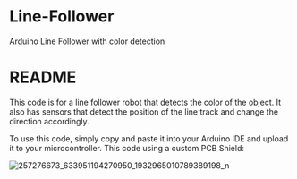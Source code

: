 # Line-Follower
Arduino Line Follower with color detection 

# README
This code is for a line follower robot that detects the color of the object. 
It also has sensors that detect the position of the line track and change the direction accordingly.

To use this code, simply copy and paste it into your Arduino IDE and upload it to your microcontroller. 
This code using a custom PCB Shield:

![257276673_633951194270950_1932965010789389198_n](https://user-images.githubusercontent.com/74740705/230406306-6d29a278-b3a9-4c86-9db7-c9c52ece784f.gif)

